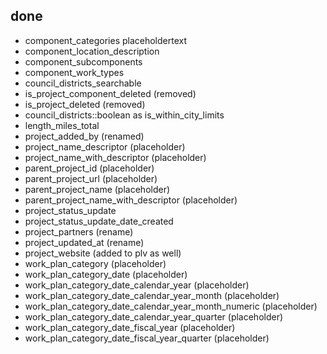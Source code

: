 ## done
- component_categories placeholdertext 
- component_location_description
- component_subcomponents
- component_work_types
- council_districts_searchable
- is_project_component_deleted (removed)
- is_project_deleted (removed)
- council_districts::boolean as is_within_city_limits
- length_miles_total
- project_added_by (renamed)
- project_name_descriptor (placeholder)
- project_name_with_descriptor (placeholder)
- parent_project_id (placeholder)
- parent_project_url (placeholder)
- parent_project_name (placeholder)
- parent_project_name_with_descriptor (placeholder)
- project_status_update
- project_status_update_date_created
- project_partners (rename)
- project_updated_at (rename)
- project_website (added to plv as well)
- work_plan_category (placeholder)
- work_plan_category_date (placeholder)
- work_plan_category_date_calendar_year (placeholder)
- work_plan_category_date_calendar_year_month (placeholder)
- work_plan_category_date_calendar_year_month_numeric (placeholder)
- work_plan_category_date_calendar_year_quarter (placeholder)
- work_plan_category_date_fiscal_year (placeholder)
- work_plan_category_date_fiscal_year_quarter (placeholder)